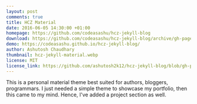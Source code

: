 ```yaml
---
layout: post
comments: true
title: HCZ Material
date: 2016-06-05 14:30:00 +01:00
homepage: https://github.com/codeasashu/hcz-jekyll-blog
download: https://github.com/codeasashu/hcz-jekyll-blog/archive/gh-pages.zip
demo: https://codeasashu.github.io/hcz-jekyll-blog/
author: Ashutosh Chaudhary
thumbnail: hcz-jekyll-material.webp
license: MIT
license_link: https://github.com/ashutosh2k12/hcz-jekyll-blog/blob/gh-pages/LICENSE
---
```


This is a personal material theme best suited for authors, bloggers, programmars. I just needed a simple theme to showcase my portfolio, then this came to my mind. Hence, I've added a project section as well.
